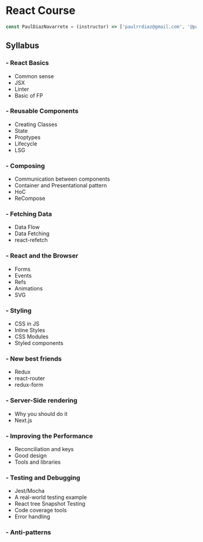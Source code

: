 # React Course
```javascript
const PaulDiazNavarrete = (instructor) => ['paulrrdiaz@gmail.com', '@paulrrdiaz']
```

## Syllabus

### - React Basics
* Common sense
* JSX
* Linter
* Basic of FP

### - Reusable Components
* Creating Classes
* State
* Proptypes
* Lifecycle
* LSG

### - Composing
* Communication between components 
* Container and Presentational pattern
* HoC
* ReCompose

### - Fetching Data
* Data Flow
* Data Fetching
* react-refetch

### - React and the Browser
* Forms
* Events
* Refs
* Animations
* SVG

### - Styling
* CSS in JS
* Inline Styles
* CSS Modules
* Styled components

### - New best friends
* Redux
* react-router
* redux-form

### - Server-Side rendering
* Why you should do it
* Next.js

### - Improving the Performance
* Reconciliation and keys
* Good design
* Tools and libraries

### - Testing and Debugging
* Jest/Mocha
* A real-world testing example
* React tree Snapshot Testing
* Code coverage tools
* Error handling

### - Anti-patterns